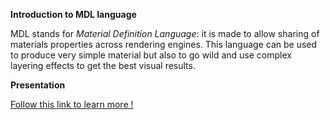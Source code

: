 
**Introduction to MDL language**

MDL stands for *Material Definition Language*: it is made to allow sharing of materials properties across rendering engines.
This language can be used to produce very simple material but also to go wild and use complex layering effects to get the best visual results.

**Presentation**

[Follow this link to learn more !](https://docs.google.com/presentation/d/1HxC7KyRKrCPEUTz75sIvfl112OUORFCcRUXJr-_qFCY/edit?usp=sharing)

